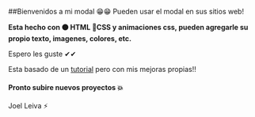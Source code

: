 ##Bienvenidos a mi modal 😁😁
Pueden usar el modal en sus sitios web!

**Esta hecho con 🟠 HTML  🔵CSS y animaciones css, pueden agregarle su propio texto, imagenes, colores, etc.**

Espero les guste ✔✔

Esta basado de un [tutorial](https://www.youtube.com/watch?v=bRgCPSl0Kxw&ab_channel=AlexCGDesign "tutorial") pero con mis mejoras propias!! 


####  Pronto subire nuevos proyectos 💥



Joel Leiva ⚡


